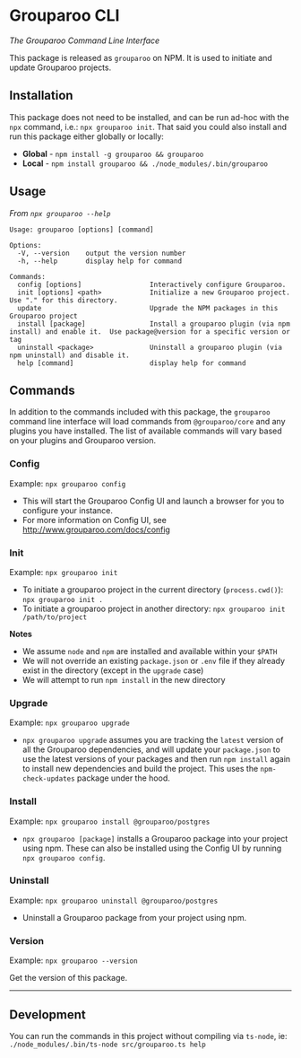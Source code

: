 # Grouparoo CLI

_The Grouparoo Command Line Interface_

This package is released as `grouparoo` on NPM. It is used to initiate and update Grouparoo projects.

## Installation

This package does not need to be installed, and can be run ad-hoc with the `npx` command, i.e.: `npx grouparoo init`. That said you could also install and run this package either globally or locally:

- **Global** - `npm install -g grouparoo && grouparoo`
- **Local** - `npm install grouparoo && ./node_modules/.bin/grouparoo`

## Usage

_From `npx grouparoo --help`_

```
Usage: grouparoo [options] [command]

Options:
  -V, --version    output the version number
  -h, --help       display help for command

Commands:
  config [options]                 Interactively configure Grouparoo.
  init [options] <path>            Initialize a new Grouparoo project.  Use "." for this directory.
  update                           Upgrade the NPM packages in this Grouparoo project
  install [package]                Install a grouparoo plugin (via npm install) and enable it.  Use package@version for a specific version or tag
  uninstall <package>              Uninstall a grouparoo plugin (via npm uninstall) and disable it.
  help [command]                   display help for command
```

## Commands

In addition to the commands included with this package, the `grouparoo` command line interface will load commands from `@grouparoo/core` and any plugins you have installed. The list of available commands will vary based on your plugins and Grouparoo version.

### Config

Example: `npx grouparoo config`

- This will start the Grouparoo Config UI and launch a browser for you to configure your instance.
- For more information on Config UI, see http://www.grouparoo.com/docs/config

### Init

Example: `npx grouparoo init`

- To initiate a grouparoo project in the current directory (`process.cwd()`): `npx grouparoo init .`
- To initiate a grouparoo project in another directory: `npx grouparoo init /path/to/project`

**Notes**

- We assume `node` and `npm` are installed and available within your `$PATH`
- We will not override an existing `package.json` or `.env` file if they already exist in the directory (except in the `upgrade` case)
- We will attempt to run `npm install` in the new directory

### Upgrade

Example: `npx grouparoo upgrade`

- `npx grouparoo upgrade` assumes you are tracking the `latest` version of all the Grouparoo dependencies, and will update your `package.json` to use the latest versions of your packages and then run `npm install` again to install new dependencies and build the project. This uses the `npm-check-updates` package under the hood.

### Install

Example: `npx grouparoo install @grouparoo/postgres`

- `npx grouparoo [package]` installs a Grouparoo package into your project using npm. These can also be installed using the Config UI by running `npx grouparoo config`.

### Uninstall

Example: `npx grouparoo uninstall @grouparoo/postgres`

- Uninstall a Grouparoo package from your project using npm.

### Version

Example: `npx grouparoo --version`

Get the version of this package.

---

## Development

You can run the commands in this project without compiling via `ts-node`, ie: `./node_modules/.bin/ts-node src/grouparoo.ts help`
